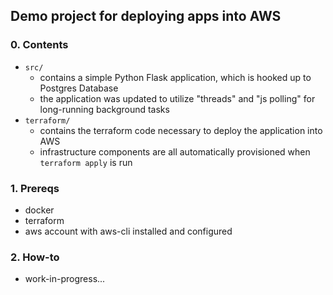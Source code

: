 ## Demo project for deploying apps into AWS

### 0. Contents
- `src/`
  - contains a simple Python Flask application, which is hooked up to Postgres Database
  - the application was updated to utilize "threads" and "js polling" for long-running background tasks
- `terraform/`
  - contains the terraform code necessary to deploy the application into AWS
  - infrastructure components are all automatically provisioned when `terraform apply` is run
  
### 1. Prereqs
- docker
- terraform
- aws account with aws-cli installed and configured

### 2. How-to
- work-in-progress...


